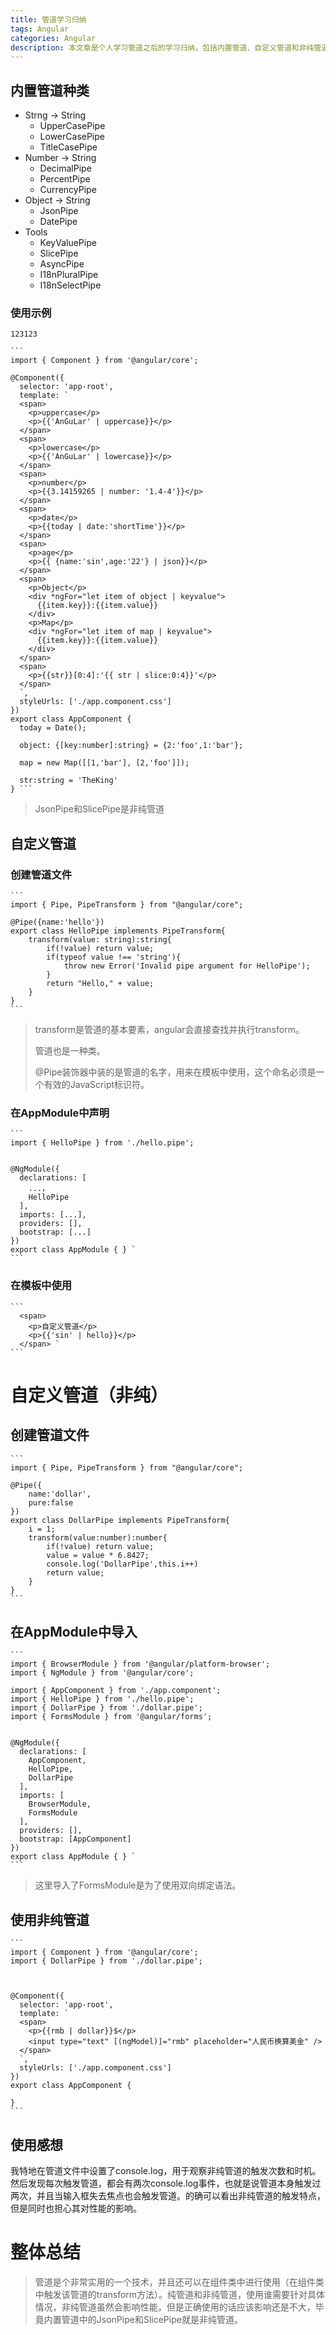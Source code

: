 ```yaml
---
title: 管道学习归纳
tags: Angular
categories: Angular
description: 本文章是个人学习管道之后的学习归纳，包括内置管道、自定义管道和非纯管道，内部代码项目为自写的demo，如有任何问题，欢迎留言。
---
```

## 内置管道种类

- Strng -> String
	- UpperCasePipe
	- LowerCasePipe
	- TitleCasePipe
- Number -> String
	- DecimalPipe
	- PercentPipe
	- CurrencyPipe
- Object -> String
	- JsonPipe
	- DatePipe
- Tools
	- KeyValuePipe
	- SlicePipe
	- AsyncPipe
	- I18nPluralPipe
	- I18nSelectPipe

### 使用示例


 ` 123123 `


	```
	import { Component } from '@angular/core';
	
	@Component({
	  selector: 'app-root',
	  template: `
	  <span>
	    <p>uppercase</p>
	    <p>{{'AnGuLar' | uppercase}}</p>
	  </span>
	  <span>
	    <p>lowercase</p>
	    <p>{{'AnGuLar' | lowercase}}</p>
	  </span>
	  <span>
	    <p>number</p>
	    <p>{{3.14159265 | number: '1.4-4'}}</p>
	  </span>
	  <span>
	    <p>date</p>
	    <p>{{today | date:'shortTime'}}</p>
	  </span>
	  <span>
	    <p>age</p>
	    <p>{{ {name:'sin',age:'22'} | json}}</p>
	  </span>
	  <span>
	    <p>Object</p>
	    <div *ngFor="let item of object | keyvalue">
	      {{item.key}}:{{item.value}}
	    </div>
	    <p>Map</p>
	    <div *ngFor="let item of map | keyvalue">
	      {{item.key}}:{{item.value}}
	    </div>
	  </span>
	  <span>
	    <p>{{str}}[0:4]:'{{ str | slice:0:4}}'</p>
	  </span>
	  `,
	  styleUrls: ['./app.component.css']
	})
	export class AppComponent {
	  today = Date();
	
	  object: {[key:number]:string} = {2:'foo',1:'bar'};
	
	  map = new Map([[1,'bar'], [2,'foo']]);
	
	  str:string = 'TheKing'
	} ```

> JsonPipe和SlicePipe是非纯管道

## 自定义管道
### 创建管道文件
	```
    import { Pipe, PipeTransform } from "@angular/core";

	@Pipe({name:'hello'})
	export class HelloPipe implements PipeTransform{
	    transform(value: string):string{
	        if(!value) return value;
	        if(typeof value !== 'string'){
	            throw new Error('Invalid pipe argument for HelloPipe');
	        }
	        return "Hello," + value;
	    }
	} 
	```

> transform是管道的基本要素，angular会直接查找并执行transform。
>
> 管道也是一种类。
>
> @Pipe装饰器中装的是管道的名字，用来在模板中使用，这个命名必须是一个有效的JavaScript标识符。

### 在AppModule中声明
	```
	import { HelloPipe } from './hello.pipe';
	
	
	@NgModule({
	  declarations: [
		...，
		HelloPipe
	  ],
	  imports: [...],
	  providers: [],
	  bootstrap: [...]
	})
	export class AppModule { } `
	```

### 在模板中使用
	```
      <span>
	    <p>自定义管道</p>
	    <p>{{'sin' | hello}}</p>
	  </span> `
	```

# 自定义管道（非纯）
## 创建管道文件
	```
    import { Pipe, PipeTransform } from "@angular/core";

	@Pipe({
	    name:'dollar',
	    pure:false
	})
	export class DollarPipe implements PipeTransform{
	    i = 1;
	    transform(value:number):number{
	        if(!value) return value;
	        value = value * 6.8427;
	        console.log('DollarPipe',this.i++)
	        return value;
	    }
	}
	```

## 在AppModule中导入
	```
    import { BrowserModule } from '@angular/platform-browser';
	import { NgModule } from '@angular/core';
	
	import { AppComponent } from './app.component';
	import { HelloPipe } from './hello.pipe';
	import { DollarPipe } from './dollar.pipe';
	import { FormsModule } from '@angular/forms';
	
	
	@NgModule({
	  declarations: [
	    AppComponent,
	    HelloPipe,
	    DollarPipe
	  ],
	  imports: [
	    BrowserModule,
	    FormsModule
	  ],
	  providers: [],
	  bootstrap: [AppComponent]
	})
	export class AppModule { } `
	```

> 这里导入了FormsModule是为了使用双向绑定语法。

## 使用非纯管道
	```
    import { Component } from '@angular/core';
	import { DollarPipe } from './dollar.pipe';
	
	
	
	@Component({
	  selector: 'app-root',
	  template: `
	  <span>
	    <p>{{rmb | dollar}}$</p>
	    <input type="text" [(ngModel)]="rmb" placeholder="人民币换算美金" />
	  </span>
	  `,
	  styleUrls: ['./app.component.css']
	})
	export class AppComponent {

	}
	```

## 使用感想

我特地在管道文件中设置了console.log，用于观察非纯管道的触发次数和时机。然后发现每次触发管道，都会有两次console.log事件，也就是说管道本身触发过两次，并且当输入框失去焦点也会触发管道。的确可以看出非纯管道的触发特点，但是同时也担心其对性能的影响。

# 整体总结

> 管道是个非常实用的一个技术，并且还可以在组件类中进行使用（在组件类中触发该管道的transform方法）。纯管道和非纯管道，使用谁需要针对具体情况，非纯管道虽然会影响性能，但是正确使用的话应该影响还是不大，毕竟内置管道中的JsonPipe和SlicePipe就是非纯管道。
